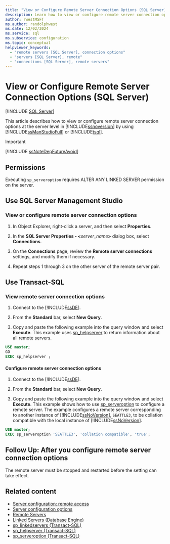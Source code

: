 ```yaml
---
title: "View or Configure Remote Server Connection Options (SQL Server)"
description: Learn how to view or configure remote server connection options at the server level. You can use SQL Server Management Studio or Transact-SQL for this purpose.
author: rwestMSFT
ms.author: randolphwest
ms.date: 12/02/2024
ms.service: sql
ms.subservice: configuration
ms.topic: conceptual
helpviewer_keywords:
  - "remote servers [SQL Server], connection options"
  - "servers [SQL Server], remote"
  - "connections [SQL Server], remote servers"
---
```

# View or Configure Remote Server Connection Options (SQL Server)
 [!INCLUDE [SQL Server](../../includes/applies-to-version/sqlserver.md)]

This article describes how to view or configure remote server connection options at the server level in [!INCLUDE[ssnoversion](../../includes/ssnoversion-md.md)] by using [!INCLUDE[ssManStudioFull](../../includes/ssmanstudiofull-md.md)] or [!INCLUDE[tsql](../../includes/tsql-md.md)].  

> [!IMPORTANT]  
> [!INCLUDE [ssNoteDepFutureAvoid](../../includes/ssnotedepfutureavoid-md.md)]

<a name="Security"></a>

## Permissions

Executing `sp_serveroption` requires ALTER ANY LINKED SERVER permission on the server.  
  
<a id="SSMSProcedure"></a> 
<a id="using-sql-server-management-studio"></a>

## Use SQL Server Management Studio
  
<a id="to-view-or-configure-remote-server-connection-options"></a>

### View or configure remote server connection options
  
1. In Object Explorer, right-click a server, and then select **Properties**.  
  
1. In the **SQL Server Properties - \<**_server_name_**>** dialog box, select **Connections**.
 
1. On the **Connections** page, review the **Remote server connections** settings, and modify them if necessary.  
  
1. Repeat steps 1 through 3 on the other server of the remote server pair.  
  
<a id="TsqlProcedure"></a> <a id="using-transact-sql"></a>

## Use Transact-SQL
  
<a id="to-view-remote-server-connection-options"></a>

### View remote server connection options
  
1. Connect to the [!INCLUDE[ssDE](../../includes/ssde-md.md)].  
  
1. From the **Standard** bar, select **New Query**.  
  
1. Copy and paste the following example into the query window and select **Execute**. This example uses [sp_helpserver](../../relational-databases/system-stored-procedures/sp-helpserver-transact-sql.md) to return information about all remote servers.  
  
```sql  
USE master;  
GO  
EXEC sp_helpserver ;  
```  
  
<a id="to-configure-remote-server-connection-options"></a>

#### Configure remote server connection options
  
1. Connect to the [!INCLUDE[ssDE](../../includes/ssde-md.md)].  
  
1. From the **Standard** bar, select **New Query**.  

1. Copy and paste the following example into the query window and select **Execute**. This example shows how to use [sp_serveroption](../../relational-databases/system-stored-procedures/sp-serveroption-transact-sql.md) to configure a remote server. The example configures a remote server corresponding to another instance of [!INCLUDE[ssNoVersion](../../includes/ssnoversion-md.md)], `SEATTLE3`, to be collation compatible with the local instance of [!INCLUDE[ssNoVersion](../../includes/ssnoversion-md.md)].  
  
```sql  
USE master;  
EXEC sp_serveroption 'SEATTLE3', 'collation compatible', 'true';  
```  
  
<a id="FollowUp"></a>

## Follow Up: After you configure remote server connection options

 The remote server must be stopped and restarted before the setting can take effect.  
  
## Related content

- [Server configuration: remote access](configure-the-remote-access-server-configuration-option.md)
- [Server configuration options](server-configuration-options-sql-server.md)
- [Remote Servers](remote-servers.md)
- [Linked Servers (Database Engine)](../../relational-databases/linked-servers/linked-servers-database-engine.md)
- [sp_linkedservers (Transact-SQL)](../../relational-databases/system-stored-procedures/sp-linkedservers-transact-sql.md)
- [sp_helpserver (Transact-SQL)](../../relational-databases/system-stored-procedures/sp-helpserver-transact-sql.md)
- [sp_serveroption (Transact-SQL)](../../relational-databases/system-stored-procedures/sp-serveroption-transact-sql.md)